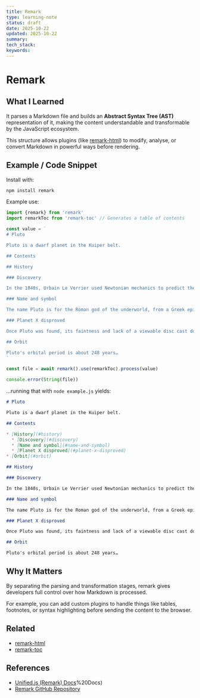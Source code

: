 ```yaml
---
title: Remark
type: learning-note
status: draft
date: 2025-10-22
updated: 2025-10-22
summary:
tech_stack:
keywords:
---
```

# Remark

## What I Learned
It parses a Markdown file and builds an **Abstract Syntax Tree (AST)** representation of it, making the content understandable and transformable by the JavaScript ecosystem.  

This structure allows plugins (like [remark-html](remark-html)) to modify, analyse, or convert Markdown in powerful ways before rendering.

## Example / Code Snippet
Install with:
```sh
npm install remark
```

Example use:
```js
import {remark} from 'remark'
import remarkToc from 'remark-toc' // Generates a table of contents

const value = `
# Pluto

Pluto is a dwarf planet in the Kuiper belt.

## Contents

## History

### Discovery

In the 1840s, Urbain Le Verrier used Newtonian mechanics to predict the position of…

### Name and symbol

The name Pluto is for the Roman god of the underworld, from a Greek epithet for Hades…

### Planet X disproved

Once Pluto was found, its faintness and lack of a viewable disc cast doubt…

## Orbit

Pluto's orbital period is about 248 years…
`

const file = await remark().use(remarkToc).process(value)

console.error(String(file))
```

…running that with `node example.js` yields:
```markdown
# Pluto

Pluto is a dwarf planet in the Kuiper belt.

## Contents

* [History](#history)
  * [Discovery](#discovery)
  * [Name and symbol](#name-and-symbol)
  * [Planet X disproved](#planet-x-disproved)
* [Orbit](#orbit)

## History

### Discovery

In the 1840s, Urbain Le Verrier used Newtonian mechanics to predict the position of…

### Name and symbol

The name Pluto is for the Roman god of the underworld, from a Greek epithet for Hades…

### Planet X disproved

Once Pluto was found, its faintness and lack of a viewable disc cast doubt…

## Orbit

Pluto's orbital period is about 248 years…
```
## Why It Matters
By separating the parsing and transformation stages, remark gives developers full control over how Markdown is processed.  

For example, you can add custom plugins to handle things like tables, footnotes, or syntax highlighting before sending the content to the browser.
## Related 
- [remark-html](remark-html)
- [remark-toc](remark-toc)

## References
- [Unified.js (Remark) Docs](Remark)%20Docs)
- [Remark GitHub Repository](https://github.com/remarkjs/remark)
